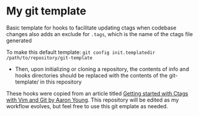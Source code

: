 # My git template
Basic template for hooks to facilitate updating ctags when codebase changes
also adds an exclude for `.tags`, which is the name of the ctags file generated

To make this default template: `git config init.templatedir /path/to/repository/git-template`
- Then, upon initializing or cloning a repository, the contents of info and hooks directories should be replaced with the contents of the git-template/ in this repository

These hooks were copied from an article titled [Getting started with Ctags with Vim and Git by Aaron Young](https://geekdude.github.io/tech/ctags/). This repository will be edited as my workflow evolves, but feel free to use this git emplate as needed.
